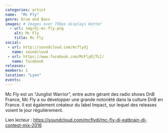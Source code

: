```yaml
---
categories: artist
name:  "Mc Fly"
genre: Drum and Bass
images: # Images over 750px displays better
  - url: img/dj-mc-fly.png
    alt: Mc Fly
    title: Mc Fly
social:
 - url: http://soundcloud.com/mcflydj
   name: soundcloud
 - url: https://www.facebook.com/McFlyDjTLC/
   name: facebook
releases:
members: 1
location: "Lyon"
events:
---
```

Mc Fly est un “Junglist Warrior”, entre autre gérant des radio shows DnB France, Mc Fly a su développer une grande notoriété dans la culture DnB en France. Il est également créateur du label Impact, sur lequel des releases voient le jour régulièrement.

Lien lecteur : https://soundcloud.com/mcflydj/mc-fly-dj-eatbrain-dj-contest-mix-2016
